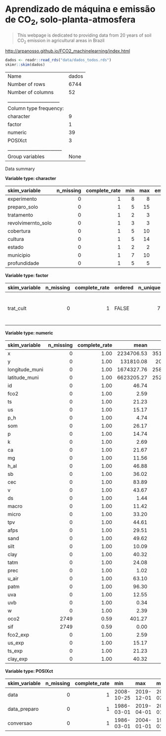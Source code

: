 
<!-- README.md is generated from README.Rmd. Please edit that file -->

# Aprendizado de máquina e emissão de CO<sub>2</sub>, solo-planta-atmosfera

> This webpage is dedicated to providing data from 20 years of soil
> CO<sub>2</sub> emission in agricultural areas in Brazil

<http://arpanosso.github.io/FCO2_machinelearning/index.html>

``` r
dados <- readr::read_rds("data/dados_todos.rds")
skimr::skim(dados)
```

|                                                  |       |
|:-------------------------------------------------|:------|
| Name                                             | dados |
| Number of rows                                   | 6744  |
| Number of columns                                | 52    |
| \_\_\_\_\_\_\_\_\_\_\_\_\_\_\_\_\_\_\_\_\_\_\_   |       |
| Column type frequency:                           |       |
| character                                        | 9     |
| factor                                           | 1     |
| numeric                                          | 39    |
| POSIXct                                          | 3     |
| \_\_\_\_\_\_\_\_\_\_\_\_\_\_\_\_\_\_\_\_\_\_\_\_ |       |
| Group variables                                  | None  |

Data summary

**Variable type: character**

| skim_variable      | n_missing | complete_rate | min | max | empty | n_unique | whitespace |
|:-------------------|----------:|--------------:|----:|----:|------:|---------:|-----------:|
| experimento        |         0 |             1 |   8 |   8 |     0 |        2 |          0 |
| preparo_solo       |         0 |             1 |   5 |  15 |     0 |        4 |          0 |
| tratamento         |         0 |             1 |   2 |   3 |     0 |        7 |          0 |
| revolvimernto_solo |         0 |             1 |   3 |   3 |     0 |        2 |          0 |
| cobertura          |         0 |             1 |   5 |  10 |     0 |        3 |          0 |
| cultura            |         0 |             1 |   5 |  14 |     0 |        6 |          0 |
| estado             |         0 |             1 |   2 |   2 |     0 |        2 |          0 |
| municipio          |         0 |             1 |   7 |  10 |     0 |        3 |          0 |
| profundidade       |         0 |             1 |   5 |   5 |     0 |        1 |          0 |

**Variable type: factor**

| skim_variable | n_missing | complete_rate | ordered | n_unique | top_counts                              |
|:--------------|----------:|--------------:|:--------|---------:|:----------------------------------------|
| trat_cult     |         0 |             1 | FALSE   |        7 | CC-: 2749, EU-: 990, PDr: 807, SI-: 688 |

**Variable type: numeric**

| skim_variable  | n_missing | complete_rate |       mean |         sd |        p0 |        p25 |        p50 |        p75 |       p100 | hist  |
|:---------------|----------:|--------------:|-----------:|-----------:|----------:|-----------:|-----------:|-----------:|-----------:|:------|
| x              |         0 |          1.00 | 2234706.53 | 3510470.32 |      0.00 |       0.00 |      25.00 | 7747951.66 | 7749472.16 | ▇▁▁▁▃ |
| y              |         0 |          1.00 |  131810.08 |  207036.11 |      0.00 |       0.00 |      25.00 |  456862.81 |  457280.30 | ▇▁▁▁▃ |
| longitude_muni |         0 |          1.00 | 1674327.76 | 2585219.27 | 456798.63 |  457232.64 |  458447.46 |  794031.99 | 7638196.06 | ▇▁▁▁▂ |
| latitude_muni  |         0 |          1.00 | 6623205.27 | 2522753.56 | 795907.06 | 7630380.07 | 7747951.66 | 7749821.85 | 7749821.85 | ▂▁▁▁▇ |
| id             |         0 |          1.00 |      46.74 |      33.06 |      1.00 |      17.00 |      45.00 |      66.00 |     141.00 | ▇▆▅▂▁ |
| fco2           |         0 |          1.00 |       2.59 |       1.99 |      0.02 |       1.18 |       1.84 |       3.48 |      15.86 | ▇▂▁▁▁ |
| ts             |         0 |          1.00 |      21.23 |       6.12 |      1.00 |      19.29 |      21.90 |      25.90 |      43.00 | ▁▁▇▂▁ |
| us             |         0 |          1.00 |      15.17 |       7.72 |      0.10 |       9.00 |      13.89 |      21.00 |      44.00 | ▃▇▆▁▁ |
| p_h            |         0 |          1.00 |       4.74 |       0.61 |      3.80 |       4.10 |       4.70 |       5.20 |       6.50 | ▇▆▇▂▁ |
| som            |         0 |          1.00 |      26.17 |      12.01 |      2.00 |      19.00 |      25.91 |      31.00 |      61.26 | ▃▇▇▂▁ |
| p              |         0 |          1.00 |      14.74 |      11.18 |      1.00 |       5.00 |      14.00 |      21.49 |      83.26 | ▇▅▁▁▁ |
| k              |         0 |          1.00 |       2.69 |       2.39 |      0.20 |       0.80 |       1.70 |       4.08 |      12.50 | ▇▂▂▁▁ |
| ca             |         0 |          1.00 |      21.67 |      16.06 |      3.00 |       7.00 |      18.00 |      33.00 |      75.00 | ▇▃▃▁▁ |
| mg             |         0 |          1.00 |      11.56 |       4.99 |      1.00 |       8.00 |      12.00 |      15.00 |      34.00 | ▃▇▅▁▁ |
| h_al           |         0 |          1.00 |      46.88 |      25.21 |      0.00 |      30.19 |      44.11 |      64.00 |     109.00 | ▃▇▇▂▃ |
| sb             |         0 |          1.00 |      36.02 |      21.29 |      4.70 |      17.20 |      34.38 |      52.05 |     100.68 | ▇▅▅▃▁ |
| cec            |         0 |          1.00 |      83.89 |      25.49 |     13.60 |      70.20 |      89.40 |     104.10 |     133.10 | ▂▂▅▇▂ |
| v              |         0 |          1.00 |      43.67 |      20.39 |      4.96 |      26.00 |      46.00 |      60.00 |     100.00 | ▅▅▇▅▁ |
| ds             |         0 |          1.00 |       1.44 |       0.17 |      1.00 |       1.30 |       1.48 |       1.57 |       1.86 | ▂▅▇▇▁ |
| macro          |         0 |          1.00 |      11.42 |       6.96 |      0.00 |       5.84 |      10.08 |      16.05 |      37.06 | ▇▇▅▂▁ |
| micro          |         0 |          1.00 |      33.20 |       7.68 |      6.68 |      29.95 |      34.38 |      38.45 |      52.42 | ▁▂▆▇▁ |
| tpv            |         0 |          1.00 |      44.61 |       7.78 |     14.73 |      38.99 |      43.48 |      50.90 |      67.04 | ▁▂▇▅▁ |
| afps           |         0 |          1.00 |      29.51 |       9.67 |      0.01 |      22.92 |      30.79 |      36.74 |      56.34 | ▁▅▇▇▁ |
| sand           |         0 |          1.00 |      49.62 |      22.21 |     13.25 |      35.59 |      44.61 |      64.96 |      87.27 | ▆▇▅▇▆ |
| silt           |         0 |          1.00 |      10.09 |       6.88 |      0.13 |       5.09 |       7.76 |      13.76 |      30.50 | ▇▆▅▁▂ |
| clay           |         0 |          1.00 |      40.32 |      16.57 |      6.92 |      30.28 |      44.93 |      51.58 |      68.90 | ▅▃▅▇▅ |
| tatm           |         0 |          1.00 |      24.08 |       3.46 |     12.37 |      21.48 |      24.48 |      26.52 |      32.63 | ▁▃▇▇▂ |
| prec           |         0 |          1.00 |       1.02 |       2.37 |      0.00 |       0.00 |       0.00 |       0.45 |      13.01 | ▇▁▁▁▁ |
| u_air          |         0 |          1.00 |      63.10 |      13.49 |     29.06 |      51.94 |      63.44 |      74.38 |      89.19 | ▂▆▇▇▅ |
| patm           |         0 |          1.00 |      96.30 |       1.40 |     94.06 |      94.87 |      97.06 |      97.46 |      98.20 | ▇▃▁▇▇ |
| uva            |         0 |          1.00 |      12.55 |       3.25 |      4.80 |      10.56 |      12.11 |      14.70 |      20.63 | ▂▇▆▆▂ |
| uvb            |         0 |          1.00 |       0.34 |       0.12 |      0.12 |       0.24 |       0.33 |       0.45 |       0.59 | ▃▇▆▅▃ |
| w              |         0 |          1.00 |       2.39 |       0.70 |      0.86 |       1.87 |       2.25 |       2.81 |       4.00 | ▁▇▇▅▃ |
| oco2           |      2749 |          0.59 |     401.27 |       4.92 |    392.59 |     396.90 |     401.50 |     405.72 |     412.46 | ▅▆▅▇▁ |
| sif            |      2749 |          0.59 |       0.00 |       0.00 |      0.00 |       0.00 |       0.00 |       0.00 |       0.00 | ▇▅▁▁▂ |
| fco2_exp       |         0 |          1.00 |       2.59 |       1.91 |      0.19 |       1.35 |       1.77 |       3.22 |      15.86 | ▇▂▁▁▁ |
| us_exp         |         0 |          1.00 |      15.17 |       7.29 |      0.10 |       9.47 |      13.98 |      20.70 |      32.53 | ▂▇▃▅▁ |
| ts_exp         |         0 |          1.00 |      21.23 |       6.05 |      1.00 |      19.32 |      21.97 |      25.89 |      41.60 | ▁▁▇▅▁ |
| clay_exp       |         0 |          1.00 |      40.32 |      16.47 |      6.92 |      30.28 |      47.55 |      50.61 |      62.27 | ▅▁▆▇▅ |

**Variable type: POSIXct**

| skim_variable | n_missing | complete_rate | min        | max        | median     | n_unique |
|:--------------|----------:|--------------:|:-----------|:-----------|:-----------|---------:|
| data          |         0 |             1 | 2008-10-25 | 2019-12-01 | 2016-02-16 |      117 |
| data_preparo  |         0 |             1 | 1986-03-01 | 2019-04-01 | 2002-01-01 |        6 |
| conversao     |         0 |             1 | 1986-03-01 | 2004-01-01 | 1990-03-01 |        5 |
